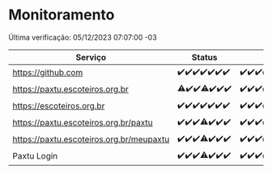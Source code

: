# Monitoramento

Última verificação: 05/12/2023 07:07:00 -03

|Serviço|Status|Últimas 24h|
|---|---|---|
|https://github.com|<span title="2023-11-28: OK=24">✔️</span><span title="2023-11-29: OK=24">✔️</span><span title="2023-11-30: OK=24">✔️</span><span title="2023-12-01: OK=24">✔️</span><span title="2023-12-02: OK=24">✔️</span><span title="2023-12-03: OK=24">✔️</span><span title="2023-12-04: OK=10">✔️</span>|<span title="04/12/2023 07:07:00 -03 : 200">✔️</span><span title="04/12/2023 08:04:00 -03 : 200">✔️</span><span title="04/12/2023 09:11:00 -03 : 200">✔️</span><span title="04/12/2023 10:09:00 -03 : 200">✔️</span><span title="04/12/2023 11:06:00 -03 : 200">✔️</span><span title="04/12/2023 12:06:00 -03 : 200">✔️</span><span title="04/12/2023 13:08:00 -03 : 200">✔️</span><span title="04/12/2023 14:05:00 -03 : 200">✔️</span><span title="04/12/2023 15:08:00 -03 : 200">✔️</span><span title="04/12/2023 16:03:00 -03 : 200">✔️</span><span title="04/12/2023 17:06:00 -03 : 200">✔️</span><span title="04/12/2023 18:04:00 -03 : 200">✔️</span><span title="04/12/2023 19:05:00 -03 : 200">✔️</span><span title="04/12/2023 20:06:00 -03 : 200">✔️</span><span title="04/12/2023 21:31:00 -03 : 200">✔️</span><span title="04/12/2023 22:49:00 -03 : 200">✔️</span><span title="04/12/2023 23:22:00 -03 : 200">✔️</span><span title="05/12/2023 00:07:00 -03 : 200">✔️</span><span title="05/12/2023 01:07:00 -03 : 200">✔️</span><span title="05/12/2023 02:06:00 -03 : 200">✔️</span><span title="05/12/2023 03:08:00 -03 : 200">✔️</span><span title="05/12/2023 04:06:00 -03 : 200">✔️</span><span title="05/12/2023 05:08:00 -03 : 200">✔️</span><span title="05/12/2023 06:06:00 -03 : 200">✔️</span><span title="05/12/2023 07:07:00 -03 : 200">✔️</span>|
|https://paxtu.escoteiros.org.br|<span title="2023-11-28: OK=23, Falhas=1">⚠️</span><span title="2023-11-29: OK=24">✔️</span><span title="2023-11-30: OK=24">✔️</span><span title="2023-12-01: OK=23, Falhas=1">⚠️</span><span title="2023-12-02: OK=24">✔️</span><span title="2023-12-03: OK=24">✔️</span><span title="2023-12-04: OK=10">✔️</span>|<span title="04/12/2023 07:07:00 -03 : 200">✔️</span><span title="04/12/2023 08:04:00 -03 : 200">✔️</span><span title="04/12/2023 09:11:00 -03 : 200">✔️</span><span title="04/12/2023 10:09:00 -03 : 200">✔️</span><span title="04/12/2023 11:06:00 -03 : 200">✔️</span><span title="04/12/2023 12:06:00 -03 : 200">✔️</span><span title="04/12/2023 13:08:00 -03 : 200">✔️</span><span title="04/12/2023 14:05:00 -03 : 200">✔️</span><span title="04/12/2023 15:08:00 -03 : 200">✔️</span><span title="04/12/2023 16:03:00 -03 : 200">✔️</span><span title="04/12/2023 17:06:00 -03 : 200">✔️</span><span title="04/12/2023 18:04:00 -03 : 200">✔️</span><span title="04/12/2023 19:05:00 -03 : 200">✔️</span><span title="04/12/2023 20:06:00 -03 : 200">✔️</span><span title="04/12/2023 21:31:00 -03 : 200">✔️</span><span title="04/12/2023 22:49:00 -03 : 200">✔️</span><span title="04/12/2023 23:22:00 -03 : 200">✔️</span><span title="05/12/2023 00:07:00 -03 : 200">✔️</span><span title="05/12/2023 01:07:00 -03 : 200">✔️</span><span title="05/12/2023 02:06:00 -03 : 200">✔️</span><span title="05/12/2023 03:08:00 -03 : 200">✔️</span><span title="05/12/2023 04:06:00 -03 : 200">✔️</span><span title="05/12/2023 05:08:00 -03 : 200">✔️</span><span title="05/12/2023 06:06:00 -03 : 200">✔️</span><span title="05/12/2023 07:07:00 -03 : 200">✔️</span>|
|https://escoteiros.org.br|<span title="2023-11-28: OK=24">✔️</span><span title="2023-11-29: OK=24">✔️</span><span title="2023-11-30: OK=24">✔️</span><span title="2023-12-01: OK=24">✔️</span><span title="2023-12-02: OK=24">✔️</span><span title="2023-12-03: OK=24">✔️</span><span title="2023-12-04: OK=10">✔️</span>|<span title="04/12/2023 07:07:00 -03 : 200">✔️</span><span title="04/12/2023 08:04:00 -03 : 200">✔️</span><span title="04/12/2023 09:11:00 -03 : 200">✔️</span><span title="04/12/2023 10:09:00 -03 : 200">✔️</span><span title="04/12/2023 11:06:00 -03 : 200">✔️</span><span title="04/12/2023 12:06:00 -03 : 200">✔️</span><span title="04/12/2023 13:08:00 -03 : 200">✔️</span><span title="04/12/2023 14:05:00 -03 : 200">✔️</span><span title="04/12/2023 15:08:00 -03 : 403">❌</span><span title="04/12/2023 16:03:00 -03 : 200">✔️</span><span title="04/12/2023 17:06:00 -03 : 200">✔️</span><span title="04/12/2023 18:04:00 -03 : 200">✔️</span><span title="04/12/2023 19:05:00 -03 : 200">✔️</span><span title="04/12/2023 20:06:00 -03 : 200">✔️</span><span title="04/12/2023 21:31:00 -03 : 200">✔️</span><span title="04/12/2023 22:49:00 -03 : 200">✔️</span><span title="04/12/2023 23:22:00 -03 : 200">✔️</span><span title="05/12/2023 00:07:00 -03 : 200">✔️</span><span title="05/12/2023 01:07:00 -03 : 200">✔️</span><span title="05/12/2023 02:06:00 -03 : 200">✔️</span><span title="05/12/2023 03:08:00 -03 : 200">✔️</span><span title="05/12/2023 04:06:00 -03 : 200">✔️</span><span title="05/12/2023 05:08:00 -03 : 200">✔️</span><span title="05/12/2023 06:06:00 -03 : 200">✔️</span><span title="05/12/2023 07:07:00 -03 : 200">✔️</span>|
|https://paxtu.escoteiros.org.br/paxtu|<span title="2023-11-28: OK=24">✔️</span><span title="2023-11-29: OK=24">✔️</span><span title="2023-11-30: OK=24">✔️</span><span title="2023-12-01: OK=23, Falhas=1">⚠️</span><span title="2023-12-02: OK=24">✔️</span><span title="2023-12-03: OK=24">✔️</span><span title="2023-12-04: OK=10">✔️</span>|<span title="04/12/2023 07:07:00 -03 : 200">✔️</span><span title="04/12/2023 08:04:00 -03 : 200">✔️</span><span title="04/12/2023 09:11:00 -03 : 200">✔️</span><span title="04/12/2023 10:09:00 -03 : 200">✔️</span><span title="04/12/2023 11:06:00 -03 : 200">✔️</span><span title="04/12/2023 12:06:00 -03 : 200">✔️</span><span title="04/12/2023 13:08:00 -03 : 200">✔️</span><span title="04/12/2023 14:05:00 -03 : 200">✔️</span><span title="04/12/2023 15:08:00 -03 : 200">✔️</span><span title="04/12/2023 16:03:00 -03 : 200">✔️</span><span title="04/12/2023 17:06:00 -03 : 200">✔️</span><span title="04/12/2023 18:04:00 -03 : 200">✔️</span><span title="04/12/2023 19:05:00 -03 : 200">✔️</span><span title="04/12/2023 20:06:00 -03 : 200">✔️</span><span title="04/12/2023 21:31:00 -03 : 200">✔️</span><span title="04/12/2023 22:49:00 -03 : 200">✔️</span><span title="04/12/2023 23:22:00 -03 : 200">✔️</span><span title="05/12/2023 00:07:00 -03 : 200">✔️</span><span title="05/12/2023 01:07:00 -03 : 200">✔️</span><span title="05/12/2023 02:06:00 -03 : 200">✔️</span><span title="05/12/2023 03:08:00 -03 : 200">✔️</span><span title="05/12/2023 04:06:00 -03 : 200">✔️</span><span title="05/12/2023 05:09:00 -03 : 200">✔️</span><span title="05/12/2023 06:07:00 -03 : 200">✔️</span><span title="05/12/2023 07:07:00 -03 : 200">✔️</span>|
|https://paxtu.escoteiros.org.br/meupaxtu|<span title="2023-11-28: OK=24">✔️</span><span title="2023-11-29: OK=24">✔️</span><span title="2023-11-30: OK=24">✔️</span><span title="2023-12-01: OK=23, Falhas=1">⚠️</span><span title="2023-12-02: OK=24">✔️</span><span title="2023-12-03: OK=24">✔️</span><span title="2023-12-04: OK=10">✔️</span>|<span title="04/12/2023 07:07:00 -03 : 200">✔️</span><span title="04/12/2023 08:04:00 -03 : 200">✔️</span><span title="04/12/2023 09:11:00 -03 : 200">✔️</span><span title="04/12/2023 10:09:00 -03 : 200">✔️</span><span title="04/12/2023 11:06:00 -03 : 200">✔️</span><span title="04/12/2023 12:06:00 -03 : 200">✔️</span><span title="04/12/2023 13:08:00 -03 : 200">✔️</span><span title="04/12/2023 14:05:00 -03 : 200">✔️</span><span title="04/12/2023 15:08:00 -03 : 200">✔️</span><span title="04/12/2023 16:03:00 -03 : 200">✔️</span><span title="04/12/2023 17:06:00 -03 : 200">✔️</span><span title="04/12/2023 18:04:00 -03 : 200">✔️</span><span title="04/12/2023 19:05:00 -03 : 200">✔️</span><span title="04/12/2023 20:06:00 -03 : 200">✔️</span><span title="04/12/2023 21:31:00 -03 : 200">✔️</span><span title="04/12/2023 22:49:00 -03 : 200">✔️</span><span title="04/12/2023 23:22:00 -03 : 200">✔️</span><span title="05/12/2023 00:07:00 -03 : 200">✔️</span><span title="05/12/2023 01:07:00 -03 : 200">✔️</span><span title="05/12/2023 02:06:00 -03 : 200">✔️</span><span title="05/12/2023 03:08:00 -03 : 200">✔️</span><span title="05/12/2023 04:06:00 -03 : 200">✔️</span><span title="05/12/2023 05:09:00 -03 : 200">✔️</span><span title="05/12/2023 06:07:00 -03 : 200">✔️</span><span title="05/12/2023 07:07:00 -03 : 200">✔️</span>|
|Paxtu Login|<span title="2023-11-28: OK=24">✔️</span><span title="2023-11-29: OK=24">✔️</span><span title="2023-11-30: OK=24">✔️</span><span title="2023-12-01: OK=23, Falhas=1">⚠️</span><span title="2023-12-02: OK=24">✔️</span><span title="2023-12-03: OK=24">✔️</span><span title="2023-12-04: OK=10">✔️</span>|<span title="04/12/2023 07:07:00 -03 : 200">✔️</span><span title="04/12/2023 08:05:00 -03 : 200">✔️</span><span title="04/12/2023 09:11:00 -03 : 200">✔️</span><span title="04/12/2023 10:09:00 -03 : 200">✔️</span><span title="04/12/2023 11:06:00 -03 : 200">✔️</span><span title="04/12/2023 12:06:00 -03 : 200">✔️</span><span title="04/12/2023 13:08:00 -03 : 200">✔️</span><span title="04/12/2023 14:05:00 -03 : 200">✔️</span><span title="04/12/2023 15:08:00 -03 : 200">✔️</span><span title="04/12/2023 16:03:00 -03 : 200">✔️</span><span title="04/12/2023 17:06:00 -03 : 200">✔️</span><span title="04/12/2023 18:04:00 -03 : 200">✔️</span><span title="04/12/2023 19:05:00 -03 : 200">✔️</span><span title="04/12/2023 20:06:00 -03 : 200">✔️</span><span title="04/12/2023 21:31:00 -03 : 200">✔️</span><span title="04/12/2023 22:49:00 -03 : 200">✔️</span><span title="04/12/2023 23:22:00 -03 : 200">✔️</span><span title="05/12/2023 00:07:00 -03 : 200">✔️</span><span title="05/12/2023 01:07:00 -03 : 200">✔️</span><span title="05/12/2023 02:06:00 -03 : 200">✔️</span><span title="05/12/2023 03:08:00 -03 : 200">✔️</span><span title="05/12/2023 04:06:00 -03 : 200">✔️</span><span title="05/12/2023 05:09:00 -03 : 200">✔️</span><span title="05/12/2023 06:07:00 -03 : 200">✔️</span><span title="05/12/2023 07:07:00 -03 : 200">✔️</span>|
